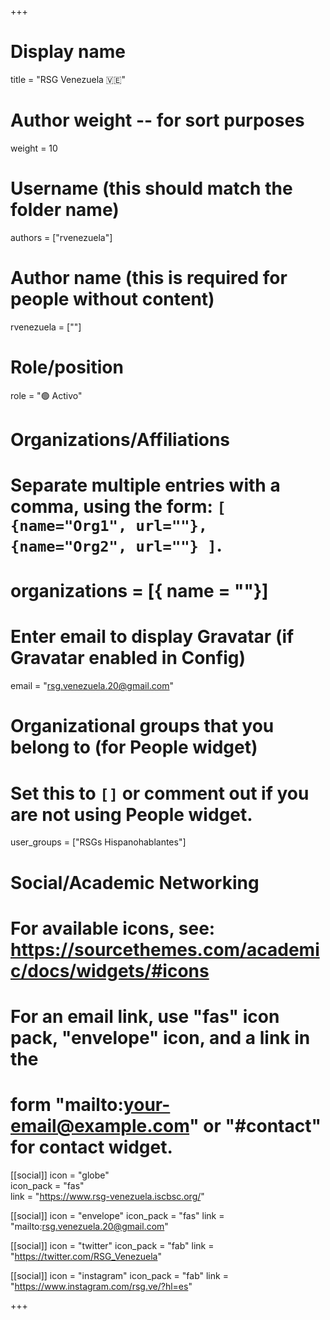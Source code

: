 +++
# Display name
title = "RSG Venezuela 🇻🇪"

# Author weight -- for sort purposes
weight = 10

# Username (this should match the folder name)
authors = ["rvenezuela"]

# Author name (this is required for people without content)
rvenezuela = [""]

# Role/position
role = ":green_circle: Activo"

# Organizations/Affiliations
#   Separate multiple entries with a comma, using the form: `[ {name="Org1", url=""}, {name="Org2", url=""} ]`.
# organizations = [{ name = ""}]

# Enter email to display Gravatar (if Gravatar enabled in Config)
email = "rsg.venezuela.20@gmail.com"

# Organizational groups that you belong to (for People widget)
#   Set this to `[]` or comment out if you are not using People widget.
user_groups = ["RSGs Hispanohablantes"]

# Social/Academic Networking
# For available icons, see: https://sourcethemes.com/academic/docs/widgets/#icons
#   For an email link, use "fas" icon pack, "envelope" icon, and a link in the
#   form "mailto:your-email@example.com" or "#contact" for contact widget.

[[social]]
icon = "globe"        
icon_pack = "fas"      
link = "https://www.rsg-venezuela.iscbsc.org/"

[[social]]
  icon = "envelope"
  icon_pack = "fas"
  link = "mailto:rsg.venezuela.20@gmail.com"

  [[social]]
  icon = "twitter"
  icon_pack = "fab"
  link = "https://twitter.com/RSG_Venezuela"

[[social]]
icon = "instagram"
icon_pack = "fab"
link = "https://www.instagram.com/rsg.ve/?hl=es"

+++